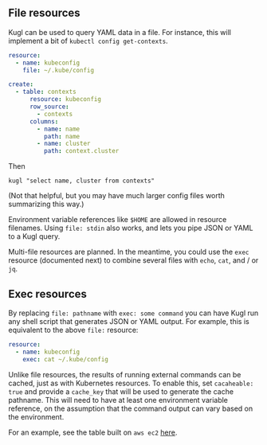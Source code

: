 ## File resources

Kugl can be used to query YAML data in a file.  For instance, this will implement a bit of `kubectl config get-contexts`.

```yaml
resource:
  - name: kubeconfig
    file: ~/.kube/config

create:
  - table: contexts
      resource: kubeconfig
      row_source:
        - contexts
      columns:
        - name: name
          path: name
        - name: cluster
          path: context.cluster
```

Then

```shell
kugl "select name, cluster from contexts"
```

(Not that helpful, but you may have much larger config files worth summarizing this way.)

Environment variable references like `$HOME` are allowed in resource filenames.
Using `file: stdin` also works, and lets you pipe JSON or YAML to a Kugl query.

Multi-file resources are planned.  In the meantime, you could use the `exec` resource (documented next)
to combine several files with `echo`, `cat`, and / or `jq`.

## Exec resources

By replacing `file: pathname` with `exec: some command` you can have Kugl run any shell script that generates
JSON or YAML output.  For example, this is equivalent to the above `file:` resource:

```yaml
resource:
  - name: kubeconfig
    exec: cat ~/.kube/config
```

Unlike file resources, the results of running external commands can be cached, just as with Kubernetes resources.
To enable this, set `cacaheable: true` and provide a `cache_key` that will be used to generate the cache pathname.
This will need to have at least one environment variable reference, on the assumption that the command output
can vary based on the environment.

For an example, see the table built on `aws ec2` [here](./multi.md).
